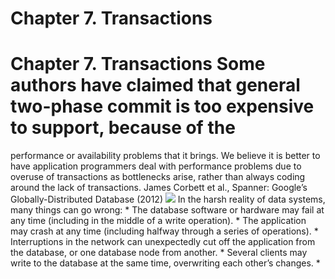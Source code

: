 # Chapter 7. Transactions

# Chapter 7. Transactions Some authors have claimed that general two-phase commit is too expensive to support, because of the
performance or availability problems that it brings. We believe it is better to have application
programmers deal with performance problems due to overuse of transactions as bottlenecks arise,
rather than always coding around the lack of transactions. James Corbett et al., Spanner: Google’s Globally-Distributed Database (2012) ![](assets/ch07-map.png) 
In the harsh reality of data systems, many things can go wrong: *  The database software or hardware may fail at any time (including in the middle of a write
operation). *  The application may crash at any time (including halfway through a series of operations). *  Interruptions in the network can unexpectedly cut off the application from the database, or one
database node from another. *  Several clients may write to the database at the same time, overwriting each other’s changes. * 